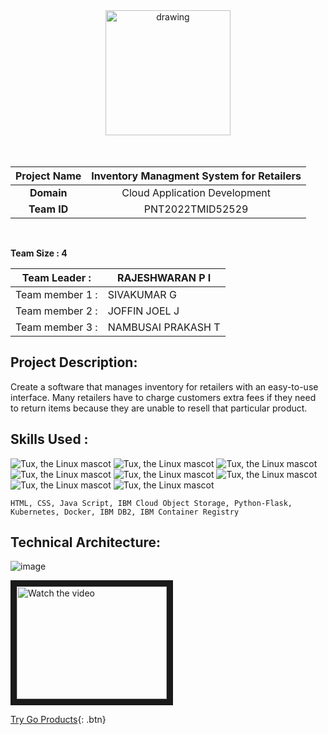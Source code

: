 <div align="center">
  <img src="https://upload.wikimedia.org/wikipedia/commons/5/51/IBM_logo.svg"  align="center" alt="drawing" width="200" />
  <br/>
   
</div>



<br>


<br>



|      **Project Name**     | Inventory Managment System for Retailers |
|:---------------------:|:------------------------------:|
|         **Domain**        |  Cloud Application Development |
|        **Team ID**        |  PNT2022TMID52529 |


<br>

__Team Size : 4__


|Team Leader :| RAJESHWARAN P I|
| ------------|---------------|              
|Team member 1 :| SIVAKUMAR G|
|Team member 2 :| JOFFIN JOEL J|
|Team member 3 :| NAMBUSAI PRAKASH T|

## Project Description:
Create a software that manages inventory for retailers with an easy-to-use interface. Many retailers have to charge customers extra fees if they need to return items because they are unable to resell that particular product.


## Skills Used :

![Tux, the Linux mascot](https://img.icons8.com/color/48/40C057/html-5--v1.png)   ![Tux, the Linux mascot](https://img.icons8.com/fluency/48/000000/css3.png) ![Tux, the Linux mascot](https://img.icons8.com/fluency/48/000000/javascript.png) ![Tux, the Linux mascot]( https://img.icons8.com/color/48/000000/kubernetes.png) ![Tux, the Linux mascot](https://img.icons8.com/color/48/000000/docker.png)  ![Tux, the Linux mascot](https://img.icons8.com/fluency/48/000000/python.png)  ![Tux, the Linux mascot]( https://img.icons8.com/ios-filled/50/000000/flask.png) ![Tux, the Linux mascot](https://img.icons8.com/nolan/64/ibm.png)

    HTML, CSS, Java Script, IBM Cloud Object Storage, Python-Flask, Kubernetes, Docker, IBM DB2, IBM Container Registry
    
## Technical Architecture:
![image](https://lh3.googleusercontent.com/CREVNwiSXyEeHRqKw-PyOLl3407cgeGKXaoHe4XxiA2BKwElixI7EHYyIo65PCZwi7t7vvg_wvZ6V44M_i9K0n7rk4MkKcfoSGN6GKBwTDVBYVIoon8EfgcBwBiKNA)


<a href="http://www.youtube.com/watch?feature=player_embedded&v=BNyw_mMilFw" target="_blank">
 <img src="http://img.youtube.com/vi/BNyw_mMilFw/mqdefault.jpg" alt="Watch the video" width="240" height="180" border="10" />
</a>

[Try Go Products](http://169.51.206.110:32159/){: .btn}